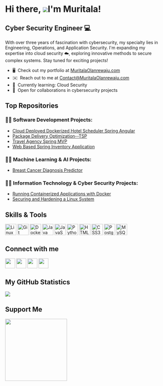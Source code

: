 # Hi there, ![](https://user-images.githubusercontent.com/18350557/176309783-0785949b-9127-417c-8b55-ab5a4333674e.gif)I'm Muritala!

## Cyber Security Engineer 💻

With over three years of fascination with cybersecurity, my specialty lies in Engineering, Operations, and Application Security. I'm expanding my expertise into cloud security ☁️, exploring innovative methods to secure complex systems. Stay tuned for exciting projects!

- 🖥️  Check out my portfolio at [MuritalaOlanrewaju.com](http://muritalaolanrewaju.com)
- ✉️  Reach out to me at [Contact@MuritalaOlanrewaju.com](mailto:contact@muritalaolanrewaju.com)
- 🧠  Currently learning: Cloud Security
- 🤝  Open for collaborations in cybersecurity projects
  
## Top Repositories

### 👨‍💻 Software Development Projects:

- [Cloud Deployed Dockerized Hotel Scheduler Spring Angular](https://github.com/muritalatolanrewaju/Cloud-Deployed-Dockerized-Hotel-Scheduler-Spring-Angular)
- [Package Delivery Optimization--TSP](https://github.com/muritalatolanrewaju/Package-Delivery-Optimization-using-TSP)
- [Travel Agency Spring MVP](https://github.com/muritalatolanrewaju/Travel-Agency-Spring-MVP)
- [Web Based Spring Inventory Application](https://github.com/muritalatolanrewaju/[Web-Based-Spring-Inventory-Applicatio)

<!---[![Cloud-Deployed-Dockerized-Hotel-Scheduler-Spring-Angular](https://github-readme-stats.vercel.app/api/pin/?username=muritalatolanrewaju&repo=Cloud-Deployed-Dockerized-Hotel-Scheduler-Spring-Angular&title_color=0891b2&text_color=22c55e&icon_color=ec4899&bg_color=1c1917&hide_border=true&locale=en)](https://github.com/muritalatolanrewaju/Cloud-Deployed-Dockerized-Hotel-Scheduler-Spring-Angular) [![Breast-Cancer-Diagnosis-Predictor](https://github-readme-stats.vercel.app/api/pin/?username=muritalatolanrewaju&repo=Breast-Cancer-Diagnosis-Predictor&title_color=0891b2&text_color=22c55e&icon_color=ec4899&bg_color=1c1917&hide_border=true&locale=en)](https://github.com/muritalatolanrewaju/Breast-Cancer-Diagnosis-Predictor)-->

<!---[![Package-Delivery-Optimization-using-TSP](https://github-readme-stats.vercel.app/api/pin/?username=muritalatolanrewaju&repo=Package-Delivery-Optimization-using-TSP&title_color=0891b2&text_color=22c55e&icon_color=ec4899&bg_color=1c1917&hide_border=true&locale=en)](https://github.com/muritalatolanrewaju/Package-Delivery-Optimization-using-TSP) [![Travel-Agency-Spring-MVP](https://github-readme-stats.vercel.app/api/pin/?username=muritalatolanrewaju&repo=Travel-Agency-Spring-MVP&title_color=0891b2&text_color=22c55e&icon_color=ec4899&bg_color=1c1917&hide_border=true&locale=en)](https://github.com/muritalatolanrewaju/Travel-Agency-Spring-MVP)-->

<!---[![Web-Based-Spring-Inventory-Application](https://github-readme-stats.vercel.app/api/pin/?username=muritalatolanrewaju&repo=Web-Based-Spring-Inventory-Application&title_color=0891b2&text_color=22c55e&icon_color=ec4899&bg_color=1c1917&hide_border=true&locale=en)](https://github.com/muritalatolanrewaju/Web-Based-Spring-Inventory-Application)

<br clear="left"/>-->

### 👨‍💻 Machine Learning & AI Projects:

- [Breast Cancer Diagnosis Predictor](https://github.com/muritalatolanrewaju/Breast-Cancer-Diagnosis-Predictor)

### 👨‍💻 Information Technology & Cyber Security Projects:

- [Running Containerized Applications with Docker](https://github.com/muritalatolanrewaju/Running-Containerized-Applications-with-Docker)
- [Securing and Hardening a Linux System](https://github.com/muritalatolanrewaju/Securing-and-Hardening-a-Linux-System)

<!---[![Securing and Hardening a Linux System](https://github-readme-stats.vercel.app/api/pin/?username=muritalatolanrewaju&repo=Securing-and-Hardening-a-Linux-System&title_color=0891b2&text_color=22c55e&icon_color=ec4899&bg_color=1c1917&hide_border=true&locale=en)](https://github.com/muritalatolanrewaju/Securing-and-Hardening-a-Linux-System) [![Running Containerized Applications with Docker](https://github-readme-stats.vercel.app/api/pin/?username=muritalatolanrewaju&repo=Running-Containerized-Applications-with-Docker&title_color=0891b2&text_color=22c55e&icon_color=ec4899&bg_color=1c1917&hide_border=true&locale=en)](https://github.com/muritalatolanrewaju/Running-Containerized-Applications-with-Docker)-->

## Skills & Tools

<p align="left">
<a href="https://www.linux.org" target="_blank" rel="noreferrer"><img src="https://raw.githubusercontent.com/danielcranney/readme-generator/main/public/icons/skills/linux-colored.svg" width="36" height="36" alt="Linux" /></a>
<a href="https://git-scm.com/" target="_blank" rel="noreferrer"><img src="https://raw.githubusercontent.com/danielcranney/readme-generator/main/public/icons/skills/git-colored.svg" width="36" height="36" alt="Git" /></a>
<a href="https://www.docker.com/" target="_blank" rel="noreferrer"><img src="https://raw.githubusercontent.com/danielcranney/readme-generator/main/public/icons/skills/docker-colored.svg" width="36" height="36" alt="Docker" /></a>
<a href="https://www.oracle.com/java/" target="_blank" rel="noreferrer"><img src="https://raw.githubusercontent.com/danielcranney/readme-generator/main/public/icons/skills/java-colored.svg" width="36" height="36" alt="Java" /></a>
<a href="https://developer.mozilla.org/en-US/docs/Web/JavaScript" target="_blank" rel="noreferrer"><img src="https://raw.githubusercontent.com/danielcranney/readme-generator/main/public/icons/skills/javascript-colored.svg" width="36" height="36" alt="JavaScript" /></a>
<a href="https://www.python.org/" target="_blank" rel="noreferrer"><img src="https://raw.githubusercontent.com/danielcranney/readme-generator/main/public/icons/skills/python-colored.svg" width="36" height="36" alt="Python" /></a>
<a href="https://developer.mozilla.org/en-US/docs/Glossary/HTML5" target="_blank" rel="noreferrer"><img src="https://raw.githubusercontent.com/danielcranney/readme-generator/main/public/icons/skills/html5-colored.svg" width="36" height="36" alt="HTML5" /></a>
<a href="https://www.w3.org/TR/CSS/#css" target="_blank" rel="noreferrer"><img src="https://raw.githubusercontent.com/danielcranney/readme-generator/main/public/icons/skills/css3-colored.svg" width="36" height="36" alt="CSS3" /></a>
<a href="https://www.postgresql.org/" target="_blank" rel="noreferrer"><img src="https://raw.githubusercontent.com/danielcranney/readme-generator/main/public/icons/skills/postgresql-colored.svg" width="36" height="36" alt="PostgreSQL" /></a>
<a href="https://www.mysql.com/" target="_blank" rel="noreferrer"><img src="https://raw.githubusercontent.com/danielcranney/readme-generator/main/public/icons/skills/mysql-colored.svg" width="36" height="36" alt="MySQL" /></a>
</p>

## Connect with me 

<p align="left"> <a href="https://www.github.com/muritalatolanrewaju" target="_blank" rel="noreferrer"><img src="https://raw.githubusercontent.com/danielcranney/readme-generator/main/public/icons/socials/github.svg" width="32" height="32" /></a> <a href="https://www.linkedin.com/in/linkedin" target="_blank" rel="noreferrer"><img src="https://raw.githubusercontent.com/danielcranney/readme-generator/main/public/icons/socials/linkedin.svg" width="32" height="32" /></a> <a href="http://www.medium.com/@molanrewaju" target="_blank" rel="noreferrer"><img src="https://raw.githubusercontent.com/danielcranney/readme-generator/main/public/icons/socials/medium.svg" width="32" height="32" /></a> <a href="https://www.twitter.com/twitter" target="_blank" rel="noreferrer"><img src="https://raw.githubusercontent.com/danielcranney/readme-generator/main/public/icons/socials/twitter.svg" width="32" height="32" /></a></p>


## My GitHub Statistics

<!---<a href="https://github.com/muritalatolanrewaju" align="left"><img src="https://github-readme-stats.vercel.app/api/top-langs/?username=muritalatolanrewaju&langs_count=10&title_color=0891b2&text_color=22c55e&icon_color=ec4899&bg_color=1c1917&hide_border=true&locale=en&custom_title=Most%20%Used%20%Languages" alt="Most Used Languages" /></a>-->

<!---<a href="http://www.github.com/muritalatolanrewaju"><img src="https://github-readme-stats.vercel.app/api?username=muritalatolanrewaju&show_icons=true&hide=&count_private=true&title_color=0891b2&text_color=22c55e&icon_color=ec4899&bg_color=1c1917&hide_border=true&show_icons=true" alt="muritalatolanrewaju's GitHub stats" /></a>-->

<a href="http://www.github.com/muritalatolanrewaju"><img src="https://github-readme-streak-stats.herokuapp.com/?user=muritalatolanrewaju&stroke=22c55e&background=1c1917&ring=0891b2&fire=0891b2&currStreakNum=22c55e&currStreakLabel=0891b2&sideNums=22c55e&sideLabels=22c55e&dates=22c55e&hide_border=true" /></a>

## Support Me

<a href="https://www.buymeacoffee.com/muritalatolanrewaju"><img src="https://cdn.buymeacoffee.com/buttons/v2/default-yellow.png" width="200" /></a>
